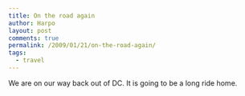 ```yaml
---
title: On the road again
author: Harpo
layout: post
comments: true
permalink: /2009/01/21/on-the-road-again/
tags:
  - travel
---
```

We are on our way back out of DC. It is going to be a long ride home.